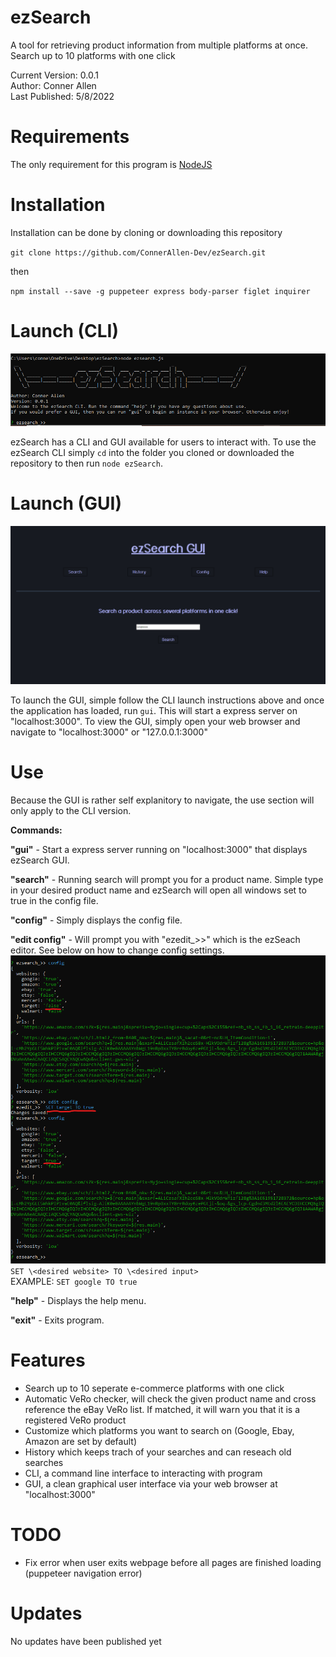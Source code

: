 # ezSearch
A tool for retrieving product information from multiple platforms at once. Search up to 10 platforms with one click

Current Version: 0.0.1 <br>
Author: Conner Allen <br>
Last Published: 5/8/2022 <br>

# Requirements
The only requirement for this program is <a href="https://nodejs.org/en/">NodeJS</a>

# Installation 
Installation can be done by cloning or downloading this repository

`git clone https://github.com/ConnerAllen-Dev/ezSearch.git`

then

`npm install --save -g puppeteer express body-parser figlet inquirer`


# Launch (CLI)
![alt text](https://github.com/ConnerAllen-Dev/ezSearch/blob/main/lib/githubImgs/screenshot1.png?raw=true)

ezSearch has a CLI and GUI available for users to interact with. To use the ezSearch CLI simply `cd` into the folder you cloned or downloaded the repository to then run `node ezSearch`.

# Launch (GUI)
![alt text](https://github.com/ConnerAllen-Dev/ezSearch/blob/main/lib/githubImgs/screenshot2.png?raw=true)

To launch the GUI, simple follow the CLI launch instructions above and once the application has loaded, run `gui`. This will start a express server on "localhost:3000". To view the GUI, simply open your web browser and navigate to "localhost:3000" or "127.0.0.1:3000"

# Use 
Because the GUI is rather self explanitory to navigate, the use section will only apply to the CLI version.

**Commands:**

**"gui"** - Start a express server running on "localhost:3000" that displays ezSearch GUI.

**"search"** - Running search will prompt you for a product name. Simple type in your desired product name and ezSearch will open all windows set to true in the config file.

**"config"** - Simply displays the config file.

**"edit config"** - Will prompt you with "ezedit_>>" which is the ezSeach editor. See below on how to change config settings. <br>
![alt text](https://github.com/ConnerAllen-Dev/ezSearch/blob/main/lib/githubImgs/screenshot3.png?raw=true) <br>
    `SET \<desired website> TO \<desired input>`<br>
    EXAMPLE: `SET google TO true`
    
**"help"** - Displays the help menu.   

**"exit"** - Exits program.


# Features
- Search up to 10 seperate e-commerce platforms with one click
- Automatic VeRo checker, will check the given product name and cross reference the eBay VeRo list. If matched, it will warn you that it is a registered VeRo product
- Customize which platforms you want to search on (Google, Ebay, Amazon are set by default)
- History which keeps trach of your searches and can reseach old searches
- CLI, a command line interface to interacting with program
- GUI, a clean graphical user interface via your web browser at "localhost:3000"

# TODO

- Fix error when user exits webpage before all pages are finished loading (puppeteer navigation error)

# Updates

No updates have been published yet
